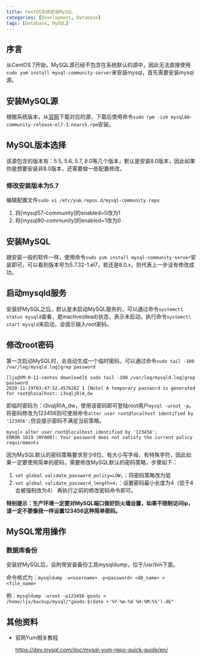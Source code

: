 ```yaml
---
title: CentOS系统安装MySQL
categories: [Development, Database]
tags: [Database, MySQL]
---
```


## 序言
从CentOS 7开始，MySQL源已经不包含在系统默认的源中，因此无法直接使用`sudo yum install mysql-community-server`来安装mysql，首先需要安装mysql源。

## 安装MySQL源
根据系统版本，从[官网](https://dev.mysql.com/downloads/repo/yum/)下载对应的源，下载后使用命令`sudo rpm -ivh mysql80-community-release-el7-3.noarch.rpm`安装。

## MySQL版本选择
该源包含的版本有：5.5, 5.6, 5.7, 8.0等几个版本，默认是安装8.0版本，因此如果你是想要安装非8.0版本，还需要做一些配置修改。

### 修改安装版本为5.7
编辑配置文件`sudo vi /etc/yum.repos.d/mysql-community.repo`
1. 将[mysql57-community]的enabled=0改为1
2. 将[mysql80-community]的enabled=1改为0

## 安装MySQL
跟安装一般的软件一样，使用命令`sudo yum install mysql-community-server`安装即可，可以看到版本号为5.7.32-1.el7，若还是8.0.x，则代表上一步没有修改成功。

## 启动mysqld服务
安装好MySQL之后，默认是未启动MySQL服务的，可以通过命令`systemctl status mysqld`查看，是inactive(dead)状态，表示未启动。执行命令`systemctl start mysqld`来启动，会提示输入root密码。

## 修改root密码
第一次启动MySQL时，会自动生成一个临时密码，可以通过命令`sudo tail -100 /var/log/mysqld.log|grep password`
```
[ljx@VM-0-11-centos download]$ sudo tail -100 /var/log/mysqld.log|grep password
2020-11-19T03:47:52.457626Z 1 [Note] A temporary password is generated for root@localhost: i3vqljR)A_dw
```
即临时密码为：i3vqljR)A_dw，使用该密码即可登陆root用户`mysql -uroot -p`。将密码修改为123456则可使用命令`alter user root@localhost identified by '123456';`但会提示密码不满足当前策略。
```
mysql> alter user root@localhost identified by '123456';
ERROR 1819 (HY000): Your password does not satisfy the current policy requirements
```
因为MySQL默认的密码策略要求至少8位、有大小写字母、有特殊字符，因此如果一定要使用简单的密码，需要修改MySQL默认的密码策略，步骤如下：
1. `set global validate_password_policy=LOW;`：将密码策略改为低
2. `set global validate_password_length=4;`：设置密码最小长度为4（低于4会被强制改为4）
再执行之前的修改密码命令即可。

**特别提示：生产环境一定要对MySQL端口做好防火墙设置，如果不限制访问ip，请一定不要像我一样设置123456这种简单密码。**

## MySQL常用操作

### 数据库备份
安装好MySQL后，会附带安装备份工具mysqldump，位于/usr/bin下面。

命令格式为：`mysqldump -u<username> -p<password> <db_name> > <file_name>`

例：`mysqldump -uroot -p123456 goods > /home/ljx/backup/mysql/"goods-$(date +'%Y-%m-%d %H:%M:%S').db"`

## 其他资料
* 官网Yum相关教程

  <https://dev.mysql.com/doc/mysql-yum-repo-quick-guide/en/>
